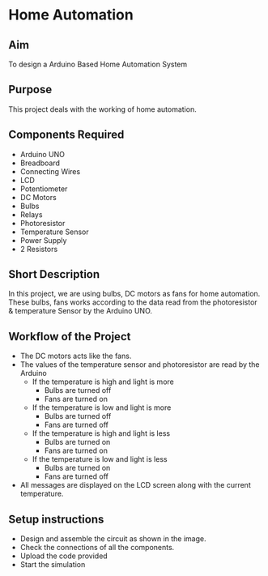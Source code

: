 # Home Automation


## Aim

To design a Arduino Based Home Automation System


## Purpose

This project deals with the working of home automation.


## Components Required

* Arduino UNO
* Breadboard
* Connecting Wires
* LCD 
* Potentiometer
* DC Motors
* Bulbs
* Relays
* Photoresistor
* Temperature Sensor
* Power Supply
* 2 Resistors

## Short Description 

In this project, we are using bulbs, DC motors as fans for home automation. These bulbs, fans works according to the data read from the photoresistor & temperature Sensor by the Arduino UNO.

## Workflow of the Project

- The DC motors acts like the fans. 
- The values of the temperature sensor and photoresistor are read by the Arduino
  - If the temperature is high and light is more
    - Bulbs are turned off
    - Fans are turned on
  - If the temperature is low and light is more
    - Bulbs are turned off
    - Fans are turned off
  - If the temperature is high and light is less
    - Bulbs are turned on
    - Fans are turned on
  - If the temperature is low and light is less
    - Bulbs are turned on
    - Fans are turned off 
- All messages are displayed on the LCD screen along with the current temperature.


## Setup instructions

- Design and assemble the circuit as shown in the image.
- Check the connections of all the components.
- Upload the code provided
- Start the simulation
